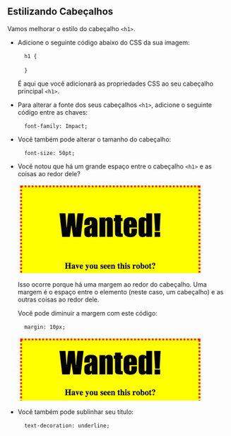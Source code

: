 ## Estilizando Cabeçalhos

Vamos melhorar o estilo do cabeçalho `<h1>`.

+ Adicione o seguinte código abaixo do CSS da sua imagem:
    
        h1 {
        
        }
        
    
    É aqui que você adicionará as propriedades CSS ao seu cabeçalho principal `<h1>`.

+ Para alterar a fonte dos seus cabeçalhos `<h1>`, adicione o seguinte código entre as chaves:
    
        font-family: Impact;
        

+ Você também pode alterar o tamanho do cabeçalho:
    
        font-size: 50pt;
        

+ Você notou que há um grande espaço entre o cabeçalho `<h1>` e as coisas ao redor dele?
    
    ![screenshot](images/wanted-h1-margin.png)
    
    Isso ocorre porque há uma margem ao redor do cabeçalho. Uma margem é o espaço entre o elemento (neste caso, um cabeçalho) e as outras coisas ao redor dele.
    
    Você pode diminuir a margem com este código:
    
        margin: 10px;
        
    
    ![screenshot](images/wanted-h1-margin-small.png)

+ Você também pode sublinhar seu título:
    
        text-decoration: underline;